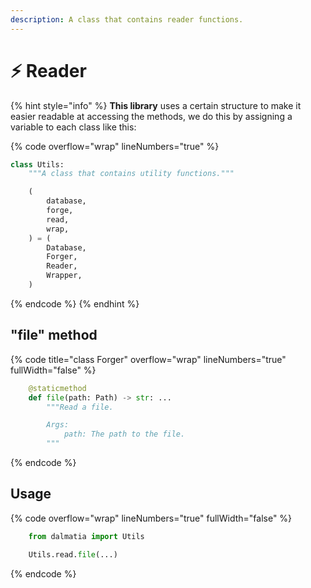 ```yaml
---
description: A class that contains reader functions.
---
```


# ⚡ Reader

{% hint style="info" %}
**This library** uses a certain structure to make it easier readable at accessing the methods, we do this by assigning a variable to each class like this:

{% code overflow="wrap" lineNumbers="true" %}
```python
class Utils:
    """A class that contains utility functions."""

    (
        database,
        forge,
        read,
        wrap,
    ) = (
        Database,
        Forger,
        Reader,
        Wrapper,
    )
```
{% endcode %}
{% endhint %}

## "file" method

{% code title="class Forger" overflow="wrap" lineNumbers="true" fullWidth="false" %}
```python
    @staticmethod
    def file(path: Path) -> str: ...
        """Read a file.

        Args:
            path: The path to the file.
        """
```
{% endcode %}

## Usage

{% code overflow="wrap" lineNumbers="true" fullWidth="false" %}
```python
    from dalmatia import Utils

    Utils.read.file(...)
```
{% endcode %}
